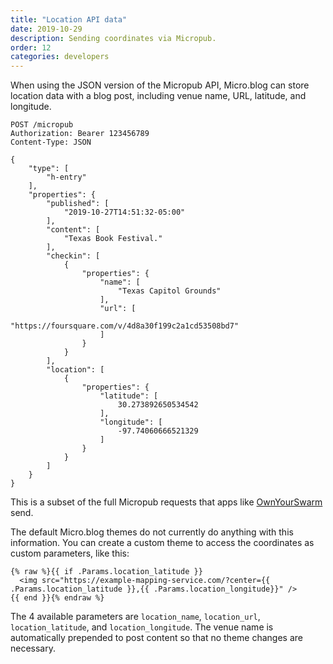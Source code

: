 ```yaml
---
title: "Location API data"
date: 2019-10-29
description: Sending coordinates via Micropub.
order: 12
categories: developers
---
```


When using the JSON version of the Micropub API, Micro.blog can store location data with a blog post, including venue name, URL, latitude, and longitude.

```
POST /micropub
Authorization: Bearer 123456789
Content-Type: JSON

{
    "type": [
        "h-entry"
    ],
    "properties": {
        "published": [
            "2019-10-27T14:51:32-05:00"
        ],
        "content": [
            "Texas Book Festival."
        ],
        "checkin": [
            {
                "properties": {
                    "name": [
                        "Texas Capitol Grounds"
                    ],
                    "url": [
                        "https://foursquare.com/v/4d8a30f199c2a1cd53508bd7"
                    ]
                }
            }
        ],
        "location": [
            {
                "properties": {
                    "latitude": [
                        30.273892650534542
                    ],
                    "longitude": [
                        -97.74060666521329
                    ]
                }
            }
        ]
    }
}
```

This is a subset of the full Micropub requests that apps like [OwnYourSwarm](https://ownyourswarm.p3k.io/) send.

The default Micro.blog themes do not currently do anything with this information. You can create a custom theme to access the coordinates as custom parameters, like this:

```
{% raw %}{{ if .Params.location_latitude }}
  <img src="https://example-mapping-service.com/?center={{ .Params.location_latitude }},{{ .Params.location_longitude}}" />
{{ end }}{% endraw %}
```

The 4 available parameters are `location_name`, `location_url`, `location_latitude`, and `location_longitude`. The venue name is automatically prepended to post content so that no theme changes are necessary.
